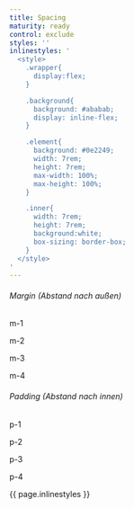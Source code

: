 ```yaml
---
title: Spacing
maturity: ready
control: exclude
styles: ''
inlinestyles: '
  <style>
    .wrapper{
      display:flex;
    }

    .background{
      background: #ababab;
      display: inline-flex;
    }

    .element{
      background: #0e2249;
      width: 7rem;
      height: 7rem;
      max-width: 100%;
      max-height: 100%;
    }

    .inner{
      width: 7rem;
      height: 7rem;
      background:white;
      box-sizing: border-box;
    }
  </style>
'
---
```


<h6 class="headline headline--h6">Margin (Abstand nach außen)</h6>

<div class="wrapper row">
  <div class="wrapper__element col">
    <p>m-1</p>
    <div class="background">
      <div class="element m-1"></div>
    </div>
  </div>

  <div class="wrapper__element col">
    <p>m-2</p>
    <div class="background">
      <div class="element m-2"></div>
    </div>
  </div>

  <div class="wrapper__element col">
    <p>m-3</p>
    <div class="background">
      <div class="element m-3"></div>
    </div>
  </div>

  <div class="wrapper__element col">
    <p>m-4</p>
    <div class="background">
      <div class="element m-4"></div>
    </div>
  </div>
</div>

<h6 class="headline headline--h6">Padding (Abstand nach innen)</h6>

<div class="wrapper row">
  <div class="wrapper__element col">
    <p>p-1</p>
    <div class="background">
      <div class="inner p-1 m-1">
        <div class="element"></div>
      </div>
    </div>
  </div>

  <div class="wrapper__element col">
    <p>p-2</p>
    <div class="background">
      <div class="inner p-2 m-1">
        <div class="element"></div>
      </div>
    </div>
  </div>

  <div class="wrapper__element col">
    <p>p-3</p>
    <div class="background">
      <div class="inner p-3 m-1">
        <div class="element"></div>
      </div>
    </div>
  </div>

  <div class="wrapper__element col">
    <p>p-4</p>
    <div class="background">
      <div class="inner p-4 m-1">
        <div class="element"></div>
      </div>
    </div>
  </div>
</div>

{{ page.inlinestyles }}
